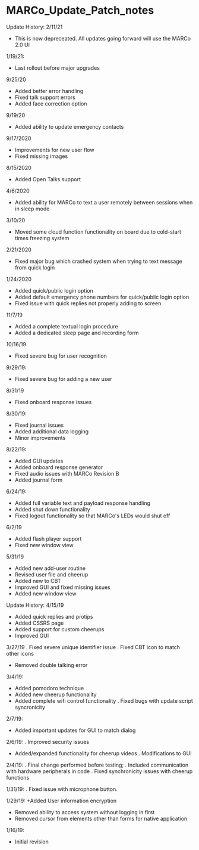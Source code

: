 # MARCo_Update_Patch_notes



Update History:
2/11/21
+ This is now depreceated. All updates going forward will use the MARCo 2.0 UI

1/19/21:
+ Last rollout before major upgrades

9/25/20

+ Added better error handling
+ Fixed talk support errors
+ Added face correction option


9/19/20
+ Added ability to update emergency contacts

9/17/2020
+ Improvements for new user flow
+ Fixed missing images

8/15/2020
+ Added Open Talks support



4/6/2020
+ Added ability for MARCo to text a user remotely between sessions when in sleep mode

3/10/20
+ Moved some cloud function functionality on board due to cold-start times freezing system


2/21/2020
+ Fixed major bug which crashed system when trying to text message from quick login

1/24/2020
+ Added quick/public login option
+ Added default emergency phone numbers for quick/public login option
+ Fixed issue with quick replies not properly adding to screen

11/7/19
+ Added a complete textual login procedure
+ Added a dedicated sleep page and recording form

10/16/19
+ Fixed severe bug for user recognition

9/29/19:
+ Fixed severe bug for adding a new user

8/31/19
+ Fixed onboard response issues

8/30/19:
+ Fixed journal issues
+ Added additional data logging
+ Minor improvements

8/22/19:
+ Added GUI updates
+ Added onboard response generator
+ Fixed audio issues with MARCo Revision B
+ Added journal form

6/24/19:
+ Added full variable text and payload response handling
+ Added shut down functionality
+ Fixed logout functionality so that MARCo's LEDs would shut off

6/2/19
+ Added flash player support
+ Fixed new window view

5/31/19
+ Added new add-user routine
+ Revised user file and cheerup
+ Added new to CBT
+ Improved GUI and fixed missing issues
+ Added new window view


Update History:
4/15/19
+ Added quick replies and protips
+ Added CSSRS page
+ Added support for custom cheerups
+ Improved GUI



3/27/19
. Fixed severe unique identifier issue
. Fixed CBT icon to match other icons
- Removed double talking error

3/4/19:
+ Added pomodoro technique
+ Added new cheerup functionality
+ Added complete wifi control functionality
. Fixed bugs with update script syncronicity

2/7/19:
+ Added important updates for GUI to match dialog

2/6/19:
. Improved security issues
+ Added/expanded functionality for cheerup videos
. Modifications to GUI

2/4/19:
. Final change performed before testing;
. Included communication with hardware peripherals in code
. Fixed synchronicity issues with cheerup functions

1/31/19: 
. Fixed issue with microphone button.

1/29/19:
+Added User information encryption
- Removed ability to access system without logging in first
- Removed cursor from elements other than forms for native application

1/16/19:
+ Initial revision


